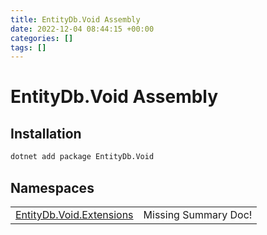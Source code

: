 ```yaml
---
title: EntityDb.Void Assembly
date: 2022-12-04 08:44:15 +00:00
categories: []
tags: []
---
```


# EntityDb.Void Assembly
## Installation
```sh
dotnet add package EntityDb.Void
```
## Namespaces
<table><tr><td><a href='dotnet-entitydb-void-extensions'>EntityDb.Void.Extensions</a></td><td>Missing Summary Doc!</td></tr></table>
